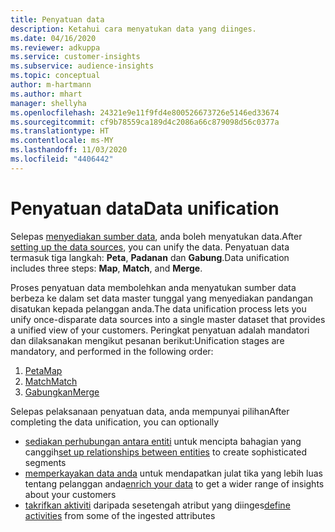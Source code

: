 ```yaml
---
title: Penyatuan data
description: Ketahui cara menyatukan data yang diinges.
ms.date: 04/16/2020
ms.reviewer: adkuppa
ms.service: customer-insights
ms.subservice: audience-insights
ms.topic: conceptual
author: m-hartmann
ms.author: mhart
manager: shellyha
ms.openlocfilehash: 24321e9e11f9fd4e800526673726e5146ed33674
ms.sourcegitcommit: cf9b78559ca189d4c2086a66c879098d56c0377a
ms.translationtype: HT
ms.contentlocale: ms-MY
ms.lasthandoff: 11/03/2020
ms.locfileid: "4406442"
---
```

# <a name="data-unification"></a><span data-ttu-id="36583-103">Penyatuan data</span><span class="sxs-lookup"><span data-stu-id="36583-103">Data unification</span></span>

<span data-ttu-id="36583-104">Selepas [menyediakan sumber data](data-sources.md), anda boleh menyatukan data.</span><span class="sxs-lookup"><span data-stu-id="36583-104">After [setting up the data sources](data-sources.md), you can unify the data.</span></span> <span data-ttu-id="36583-105">Penyatuan data termasuk tiga langkah: **Peta**, **Padanan** dan **Gabung**.</span><span class="sxs-lookup"><span data-stu-id="36583-105">Data unification includes three steps: **Map**, **Match**, and **Merge**.</span></span>

<span data-ttu-id="36583-106">Proses penyatuan data membolehkan anda menyatukan sumber data berbeza ke dalam set data master tunggal yang menyediakan pandangan disatukan kepada pelanggan anda.</span><span class="sxs-lookup"><span data-stu-id="36583-106">The data unification process lets you unify once-disparate data sources into a single master dataset that provides a unified view of your customers.</span></span> <span data-ttu-id="36583-107">Peringkat penyatuan adalah mandatori dan dilaksanakan mengikut pesanan berikut:</span><span class="sxs-lookup"><span data-stu-id="36583-107">Unification stages are mandatory, and performed in the following order:</span></span>

1. [<span data-ttu-id="36583-108">Peta</span><span class="sxs-lookup"><span data-stu-id="36583-108">Map</span></span>](map-entities.md)
2. [<span data-ttu-id="36583-109">Match</span><span class="sxs-lookup"><span data-stu-id="36583-109">Match</span></span>](match-entities.md)
3. [<span data-ttu-id="36583-110">Gabungkan</span><span class="sxs-lookup"><span data-stu-id="36583-110">Merge</span></span>](merge-entities.md)

<span data-ttu-id="36583-111">Selepas pelaksanaan penyatuan data, anda mempunyai pilihan</span><span class="sxs-lookup"><span data-stu-id="36583-111">After completing the data unification, you can optionally</span></span>

- <span data-ttu-id="36583-112">[sediakan perhubungan antara entiti](relationships.md) untuk mencipta bahagian yang canggih</span><span class="sxs-lookup"><span data-stu-id="36583-112">[set up relationships between entities](relationships.md) to create sophisticated segments</span></span>
- <span data-ttu-id="36583-113">[memperkayakan data anda](enrichment-hub.md) untuk mendapatkan julat tika yang lebih luas tentang pelanggan anda</span><span class="sxs-lookup"><span data-stu-id="36583-113">[enrich your data](enrichment-hub.md) to get a wider range of insights about your customers</span></span>
- <span data-ttu-id="36583-114">[takrifkan aktiviti](activities.md) daripada sesetengah atribut yang diinges</span><span class="sxs-lookup"><span data-stu-id="36583-114">[define activities](activities.md) from some of the ingested attributes</span></span>
